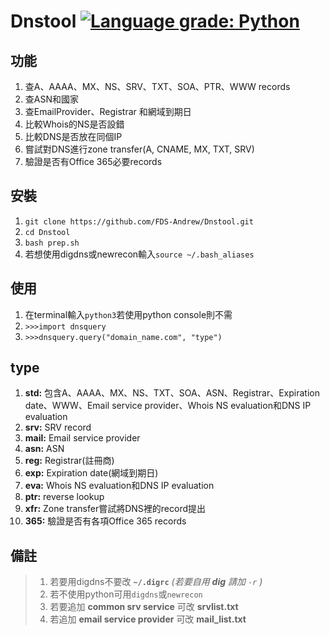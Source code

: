 # Dnstool [![Language grade: Python](https://img.shields.io/lgtm/grade/python/g/FDS-Andrew/Dnstool.svg?logo=lgtm&logoWidth=18)](https://lgtm.com/projects/g/FDS-Andrew/Dnstool/context:python)
## 功能
1. 查A、AAAA、MX、NS、SRV、TXT、SOA、PTR、WWW records
2. 查ASN和國家
3. 查EmailProvider、Registrar 和網域到期日
4. 比較Whois的NS是否設錯
5. 比較DNS是否放在同個IP
6. 嘗試對DNS進行zone transfer(A, CNAME, MX, TXT, SRV)
7. 驗證是否有Office 365必要records
## 安裝
1. `git clone https://github.com/FDS-Andrew/Dnstool.git`
2. `cd Dnstool`
3. `bash prep.sh` 
4. 若想使用digdns或newrecon輸入`source ~/.bash_aliases` 
## 使用
1. 在terminal輸入`python3`若使用python console則不需
2. `>>>import dnsquery`
3. `>>>dnsquery.query("domain_name.com", "type")`
## type
1. **std:** 包含A、AAAA、MX、NS、TXT、SOA、ASN、Registrar、Expiration date、WWW、Email service provider、Whois NS evaluation和DNS IP evaluation
2. **srv:** SRV record
3. **mail:** Email service provider
4. **asn:** ASN
5. **reg:** Registrar(註冊商)
6. **exp:** Expiration date(網域到期日)
7. **eva:** Whois NS evaluation和DNS IP evaluation
8. **ptr:** reverse lookup
9. **xfr:** Zone transfer嘗試將DNS裡的record提出
10. **365:** 驗證是否有各項Office 365 records
## 備註
> 1. 若要用digdns不要改 **`~/.digrc`** *(若要自用 **dig** 請加 `-r` )*
> 2. 若不使用python可用`digdns`或`newrecon` 
> 4. 若要追加 **common srv service** 可改 **srvlist.txt**
> 5. 若追加 **email service provider** 可改 **mail_list.txt**
